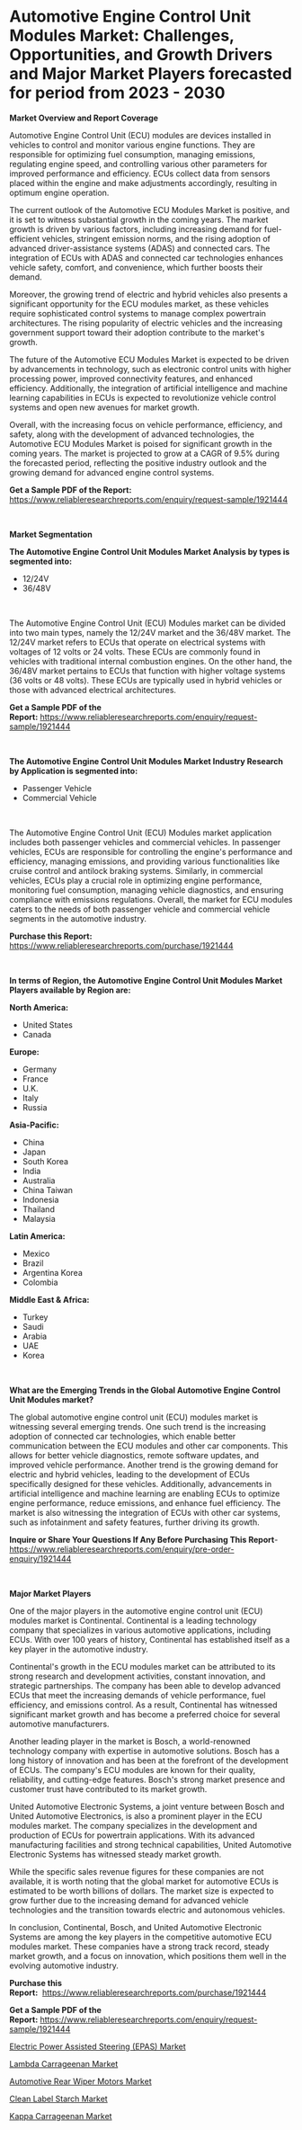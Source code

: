 <p><h1>Automotive Engine Control Unit Modules Market: Challenges, Opportunities, and Growth Drivers and Major Market Players forecasted for period from 2023 - 2030</h1></p><p><strong>Market Overview and Report Coverage</strong></p>
<p><p>Automotive Engine Control Unit (ECU) modules are devices installed in vehicles to control and monitor various engine functions. They are responsible for optimizing fuel consumption, managing emissions, regulating engine speed, and controlling various other parameters for improved performance and efficiency. ECUs collect data from sensors placed within the engine and make adjustments accordingly, resulting in optimum engine operation.</p><p>The current outlook of the Automotive ECU Modules Market is positive, and it is set to witness substantial growth in the coming years. The market growth is driven by various factors, including increasing demand for fuel-efficient vehicles, stringent emission norms, and the rising adoption of advanced driver-assistance systems (ADAS) and connected cars. The integration of ECUs with ADAS and connected car technologies enhances vehicle safety, comfort, and convenience, which further boosts their demand.</p><p>Moreover, the growing trend of electric and hybrid vehicles also presents a significant opportunity for the ECU modules market, as these vehicles require sophisticated control systems to manage complex powertrain architectures. The rising popularity of electric vehicles and the increasing government support toward their adoption contribute to the market's growth.</p><p>The future of the Automotive ECU Modules Market is expected to be driven by advancements in technology, such as electronic control units with higher processing power, improved connectivity features, and enhanced efficiency. Additionally, the integration of artificial intelligence and machine learning capabilities in ECUs is expected to revolutionize vehicle control systems and open new avenues for market growth.</p><p>Overall, with the increasing focus on vehicle performance, efficiency, and safety, along with the development of advanced technologies, the Automotive ECU Modules Market is poised for significant growth in the coming years. The market is projected to grow at a CAGR of 9.5% during the forecasted period, reflecting the positive industry outlook and the growing demand for advanced engine control systems.</p></p>
<p><strong>Get a Sample PDF of the Report:</strong> <a href="https://www.reliableresearchreports.com/enquiry/request-sample/1921444">https://www.reliableresearchreports.com/enquiry/request-sample/1921444</a></p>
<p>&nbsp;</p>
<p><strong>Market Segmentation</strong></p>
<p><strong>The Automotive Engine Control Unit Modules Market Analysis by types is segmented into:</strong></p>
<p><ul><li>12/24V</li><li>36/48V</li></ul></p>
<p>&nbsp;</p>
<p><p>The Automotive Engine Control Unit (ECU) Modules market can be divided into two main types, namely the 12/24V market and the 36/48V market. The 12/24V market refers to ECUs that operate on electrical systems with voltages of 12 volts or 24 volts. These ECUs are commonly found in vehicles with traditional internal combustion engines. On the other hand, the 36/48V market pertains to ECUs that function with higher voltage systems (36 volts or 48 volts). These ECUs are typically used in hybrid vehicles or those with advanced electrical architectures.</p></p>
<p><strong>Get a Sample PDF of the Report:</strong>&nbsp;<a href="https://www.reliableresearchreports.com/enquiry/request-sample/1921444">https://www.reliableresearchreports.com/enquiry/request-sample/1921444</a></p>
<p>&nbsp;</p>
<p><strong>The Automotive Engine Control Unit Modules Market Industry Research by Application is segmented into:</strong></p>
<p><ul><li>Passenger Vehicle</li><li>Commercial Vehicle</li></ul></p>
<p>&nbsp;</p>
<p><p>The Automotive Engine Control Unit (ECU) Modules market application includes both passenger vehicles and commercial vehicles. In passenger vehicles, ECUs are responsible for controlling the engine's performance and efficiency, managing emissions, and providing various functionalities like cruise control and antilock braking systems. Similarly, in commercial vehicles, ECUs play a crucial role in optimizing engine performance, monitoring fuel consumption, managing vehicle diagnostics, and ensuring compliance with emissions regulations. Overall, the market for ECU modules caters to the needs of both passenger vehicle and commercial vehicle segments in the automotive industry.</p></p>
<p><strong>Purchase this Report:</strong>&nbsp; <a href="https://www.reliableresearchreports.com/purchase/1921444">https://www.reliableresearchreports.com/purchase/1921444</a></p>
<p>&nbsp;</p>
<p><strong>In terms of Region, the Automotive Engine Control Unit Modules Market Players available by Region are:</strong></p>
<p>
    <p> <strong> North America: </strong>
        <ul>
            <li>United States</li>
            <li>Canada</li>
        </ul>
        </p> 
    <p> <strong> Europe: </strong>
        <ul>
            <li>Germany</li>
            <li>France</li>
            <li>U.K.</li>
            <li>Italy</li>
            <li>Russia</li>
        </ul>
        </p> 
    <p> <strong> Asia-Pacific: </strong>
        <ul>
            <li>China</li>
            <li>Japan</li>
            <li>South Korea</li>
            <li>India</li>
            <li>Australia</li>
            <li>China Taiwan</li>
            <li>Indonesia</li>
            <li>Thailand</li>
            <li>Malaysia</li>
        </ul>
        </p> 
    <p> <strong> Latin America: </strong>
        <ul>
            <li>Mexico</li>
            <li>Brazil</li>
            <li>Argentina Korea</li>
            <li>Colombia</li>
        </ul>
        </p> 
    <p> <strong> Middle East & Africa: </strong>
        <ul>
            <li>Turkey</li>
            <li>Saudi</li>
            <li>Arabia</li>
            <li>UAE</li>
            <li>Korea</li>
        </ul>
    </p>
    </p>
<p>&nbsp;</p>
<p><strong>What are the Emerging Trends in the Global Automotive Engine Control Unit Modules market?</strong></p>
<p><p>The global automotive engine control unit (ECU) modules market is witnessing several emerging trends. One such trend is the increasing adoption of connected car technologies, which enable better communication between the ECU modules and other car components. This allows for better vehicle diagnostics, remote software updates, and improved vehicle performance. Another trend is the growing demand for electric and hybrid vehicles, leading to the development of ECUs specifically designed for these vehicles. Additionally, advancements in artificial intelligence and machine learning are enabling ECUs to optimize engine performance, reduce emissions, and enhance fuel efficiency. The market is also witnessing the integration of ECUs with other car systems, such as infotainment and safety features, further driving its growth.</p></p>
<p><strong>Inquire or Share Your Questions If Any Before Purchasing This Report</strong>- <a href="https://www.reliableresearchreports.com/enquiry/pre-order-enquiry/1921444">https://www.reliableresearchreports.com/enquiry/pre-order-enquiry/1921444</a></p>
<p>&nbsp;</p>
<p><strong>Major Market Players</strong></p>
<p><p>One of the major players in the automotive engine control unit (ECU) modules market is Continental. Continental is a leading technology company that specializes in various automotive applications, including ECUs. With over 100 years of history, Continental has established itself as a key player in the automotive industry.</p><p>Continental's growth in the ECU modules market can be attributed to its strong research and development activities, constant innovation, and strategic partnerships. The company has been able to develop advanced ECUs that meet the increasing demands of vehicle performance, fuel efficiency, and emissions control. As a result, Continental has witnessed significant market growth and has become a preferred choice for several automotive manufacturers.</p><p>Another leading player in the market is Bosch, a world-renowned technology company with expertise in automotive solutions. Bosch has a long history of innovation and has been at the forefront of the development of ECUs. The company's ECU modules are known for their quality, reliability, and cutting-edge features. Bosch's strong market presence and customer trust have contributed to its market growth.</p><p>United Automotive Electronic Systems, a joint venture between Bosch and United Automotive Electronics, is also a prominent player in the ECU modules market. The company specializes in the development and production of ECUs for powertrain applications. With its advanced manufacturing facilities and strong technical capabilities, United Automotive Electronic Systems has witnessed steady market growth.</p><p>While the specific sales revenue figures for these companies are not available, it is worth noting that the global market for automotive ECUs is estimated to be worth billions of dollars. The market size is expected to grow further due to the increasing demand for advanced vehicle technologies and the transition towards electric and autonomous vehicles.</p><p>In conclusion, Continental, Bosch, and United Automotive Electronic Systems are among the key players in the competitive automotive ECU modules market. These companies have a strong track record, steady market growth, and a focus on innovation, which positions them well in the evolving automotive industry.</p></p>
<p><strong>Purchase this Report:</strong>&nbsp;&nbsp;<a href="https://www.reliableresearchreports.com/purchase/1921444">https://www.reliableresearchreports.com/purchase/1921444</a></p>
<p></p>
<p><strong>Get a Sample PDF of the Report:</strong>&nbsp;<a href="https://www.reliableresearchreports.com/enquiry/request-sample/1921444">https://www.reliableresearchreports.com/enquiry/request-sample/1921444</a></p>
<p><p><a href="https://github.com/pizolina/Market-Research-Report-List-1/blob/main/electric-power-assisted-steering-epas-market.md">Electric Power Assisted Steering (EPAS) Market</a></p><p><a href="https://www.linkedin.com/pulse/lambda-carrageenan-market-share-amp-new-trends-analysis-b5bsc/">Lambda Carrageenan Market</a></p><p><a href="https://github.com/lbird53714/Market-Research-Report-List-1/blob/main/automotive-rear-wiper-motors-market.md">Automotive Rear Wiper Motors Market</a></p><p><a href="https://medium.com/@maryg156987/clean-label-starch-market-research-report-its-history-and-forecast-2023-to-2030-1ee7f63d1239">Clean Label Starch Market</a></p><p><a href="https://www.linkedin.com/pulse/kappa-carrageenan-market-research-report-unlocks-analysis-ces4c/">Kappa Carrageenan Market</a></p></p>